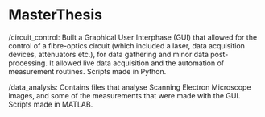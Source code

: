 # MasterThesis
/circuit_control:
Built a Graphical User Interphase (GUI) that allowed for the control of a fibre-optics circuit (which included a laser, data acquisition devices, attenuators etc.), for data gathering and minor data post-processing. It allowed live data acquisition and the automation of measurement routines.
Scripts made in Python.

/data_analysis:
Contains files that analyse Scanning Electron Microscope images, and some of the measurements that were made with the GUI.
Scripts made in MATLAB.
